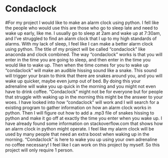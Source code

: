 # Condaclock
#For my project I would like to make an alarm clock using python. I fell like the people who would use this are those who go to sleep late and need to wake up early, like me. I usually go to sleep at 2am and wake up at 7:30am, and I’ve struggled to find an alarm clock that I up to my high standards of alarms. With my lack of sleep, I feel like I can make a better alarm clock using python. The title of my project will be called “condaclock” like anaconda and clock combined. The way “condaclock” works is that you will enter in the time you are going to sleep, and then enter in the time you would like to wake up. Then when the time comes for you to wake up “condaclock” will make an audible hissing sound like a snake. This sound will trigger your brain to think that there are snakes around you, and you will wake up quicker, maybe even jump out of bed. By doing this your adrenaline will wake you up quick in the morning and you might not even have to drink coffee. “Condaclock” might not be for everyone but for people that struggle with waking up in the morning this might be the answer to your woes. I have looked into how “condaclock” will work and I will search for a existing program to gather information on how an alarm clock works in python. Then I will figure out how to add a .mp3 file of snakes hissing to python and make it go off at exactly the time you enter when you wake up. I have already found some information on stackoverflow.com that shows how an alarm clock in python might operate. I feel like my alarm clock will be used by many people that need an extra boost when waking up in the morning. “Condaclock” is here to wake you up using your own adrenaline no coffee necessary! I feel like I can work on this project by myself. So this project will only require 1 person.
